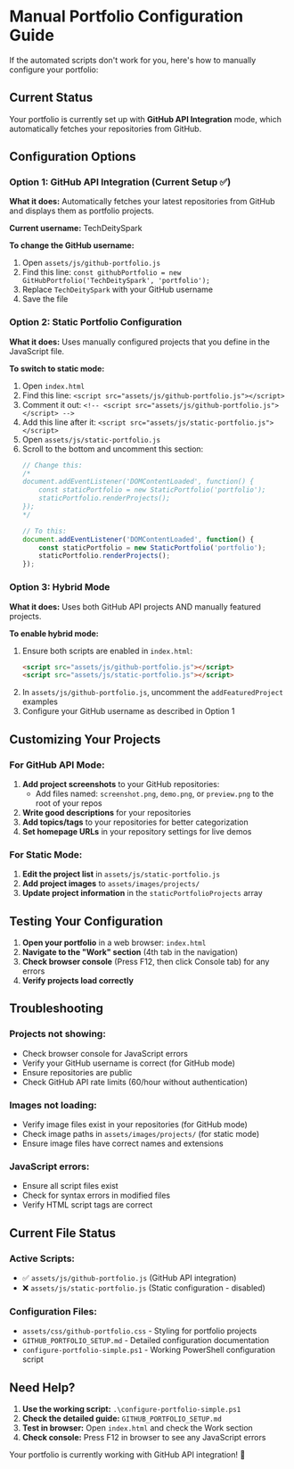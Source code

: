 # Manual Portfolio Configuration Guide

If the automated scripts don't work for you, here's how to manually configure your portfolio:

## Current Status
Your portfolio is currently set up with **GitHub API Integration** mode, which automatically fetches your repositories from GitHub.

## Configuration Options

### Option 1: GitHub API Integration (Current Setup ✅)
**What it does:** Automatically fetches your latest repositories from GitHub and displays them as portfolio projects.

**Current username:** TechDeitySpark

**To change the GitHub username:**
1. Open `assets/js/github-portfolio.js`
2. Find this line: `const githubPortfolio = new GitHubPortfolio('TechDeitySpark', 'portfolio');`
3. Replace `TechDeitySpark` with your GitHub username
4. Save the file

### Option 2: Static Portfolio Configuration
**What it does:** Uses manually configured projects that you define in the JavaScript file.

**To switch to static mode:**
1. Open `index.html`
2. Find this line: `<script src="assets/js/github-portfolio.js"></script>`
3. Comment it out: `<!-- <script src="assets/js/github-portfolio.js"></script> -->`
4. Add this line after it: `<script src="assets/js/static-portfolio.js"></script>`
5. Open `assets/js/static-portfolio.js`
6. Scroll to the bottom and uncomment this section:
   ```javascript
   // Change this:
   /*
   document.addEventListener('DOMContentLoaded', function() {
       const staticPortfolio = new StaticPortfolio('portfolio');
       staticPortfolio.renderProjects();
   });
   */
   
   // To this:
   document.addEventListener('DOMContentLoaded', function() {
       const staticPortfolio = new StaticPortfolio('portfolio');
       staticPortfolio.renderProjects();
   });
   ```

### Option 3: Hybrid Mode
**What it does:** Uses both GitHub API projects AND manually featured projects.

**To enable hybrid mode:**
1. Ensure both scripts are enabled in `index.html`:
   ```html
   <script src="assets/js/github-portfolio.js"></script>
   <script src="assets/js/static-portfolio.js"></script>
   ```
2. In `assets/js/github-portfolio.js`, uncomment the `addFeaturedProject` examples
3. Configure your GitHub username as described in Option 1

## Customizing Your Projects

### For GitHub API Mode:
1. **Add project screenshots** to your GitHub repositories:
   - Add files named: `screenshot.png`, `demo.png`, or `preview.png` to the root of your repos
2. **Write good descriptions** for your repositories
3. **Add topics/tags** to your repositories for better categorization
4. **Set homepage URLs** in your repository settings for live demos

### For Static Mode:
1. **Edit the project list** in `assets/js/static-portfolio.js`
2. **Add project images** to `assets/images/projects/`
3. **Update project information** in the `staticPortfolioProjects` array

## Testing Your Configuration

1. **Open your portfolio** in a web browser: `index.html`
2. **Navigate to the "Work" section** (4th tab in the navigation)
3. **Check browser console** (Press F12, then click Console tab) for any errors
4. **Verify projects load correctly**

## Troubleshooting

### Projects not showing:
- Check browser console for JavaScript errors
- Verify your GitHub username is correct (for GitHub mode)
- Ensure repositories are public
- Check GitHub API rate limits (60/hour without authentication)

### Images not loading:
- Verify image files exist in your repositories (for GitHub mode)
- Check image paths in `assets/images/projects/` (for static mode)
- Ensure image files have correct names and extensions

### JavaScript errors:
- Ensure all script files exist
- Check for syntax errors in modified files
- Verify HTML script tags are correct

## Current File Status

### Active Scripts:
- ✅ `assets/js/github-portfolio.js` (GitHub API integration)
- ❌ `assets/js/static-portfolio.js` (Static configuration - disabled)

### Configuration Files:
- `assets/css/github-portfolio.css` - Styling for portfolio projects
- `GITHUB_PORTFOLIO_SETUP.md` - Detailed configuration documentation
- `configure-portfolio-simple.ps1` - Working PowerShell configuration script

## Need Help?

1. **Use the working script:** `.\configure-portfolio-simple.ps1`
2. **Check the detailed guide:** `GITHUB_PORTFOLIO_SETUP.md`
3. **Test in browser:** Open `index.html` and check the Work section
4. **Check console:** Press F12 in browser to see any JavaScript errors

Your portfolio is currently working with GitHub API integration! 🎉
